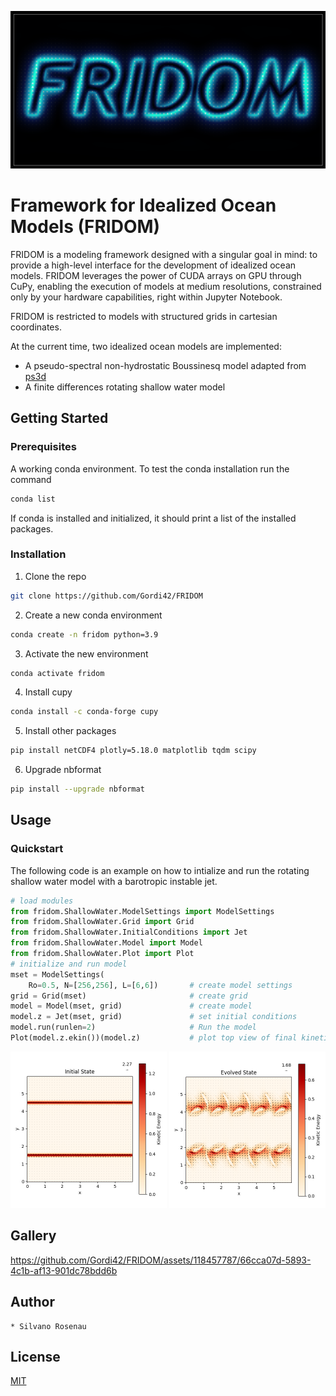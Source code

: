 [![](Experiments/ShallowWater/FridomAnimation/fridom-title.png)](https://www.youtube.com/watch?v=Fotni4P2ZQs)

# Framework for Idealized Ocean Models (FRIDOM)

FRIDOM is a modeling framework designed with a singular goal in mind: to provide a high-level interface for the development of idealized ocean models. FRIDOM leverages the power of CUDA arrays on GPU through CuPy, enabling the execution of models at medium resolutions, constrained only by your hardware capabilities, right within Jupyter Notebook.

FRIDOM is restricted to models with structured grids in cartesian coordinates.

At the current time, two idealized ocean models are implemented:
- A pseudo-spectral non-hydrostatic Boussinesq model adapted from [ps3d](https://github.com/ceden/ps3d)
- A finite differences rotating shallow water model

## Getting Started

### Prerequisites
A working conda environment. To test the conda installation run the command
```sh
conda list
```
If conda is installed and initialized, it should print a list of the installed packages.

### Installation

1. Clone the repo
```sh
git clone https://github.com/Gordi42/FRIDOM
```
2. Create a new conda environment
```sh
conda create -n fridom python=3.9
```
3. Activate the new environment
```sh
conda activate fridom
```
4. Install cupy
```sh
conda install -c conda-forge cupy
```
5. Install other packages
```sh
pip install netCDF4 plotly=5.18.0 matplotlib tqdm scipy
```
6. Upgrade nbformat
```sh
pip install --upgrade nbformat
```

## Usage

### Quickstart
The following code is an example on how to intialize and run the rotating shallow water model with a barotropic instable jet.

```python
# load modules
from fridom.ShallowWater.ModelSettings import ModelSettings
from fridom.ShallowWater.Grid import Grid
from fridom.ShallowWater.InitialConditions import Jet
from fridom.ShallowWater.Model import Model
from fridom.ShallowWater.Plot import Plot
# initialize and run model
mset = ModelSettings(
    Ro=0.5, N=[256,256], L=[6,6])       # create model settings
grid = Grid(mset)                       # create grid
model = Model(mset, grid)               # create model
model.z = Jet(mset, grid)               # set initial conditions
model.run(runlen=2)                     # Run the model
Plot(model.z.ekin())(model.z)           # plot top view of final kinetic energy
```
<p float="left">
  <img src="media/ShallowWater/SW_Jet_ini.png" width="250" />
  <img src="media/ShallowWater/SW_Jet_evo.png" width="250" /> 
</p>


## Gallery
https://github.com/Gordi42/FRIDOM/assets/118457787/66cca07d-5893-4c1b-af13-901dc78bdd6b


## Author
    * Silvano Rosenau

## License


[MIT](LICENSE.txt)



